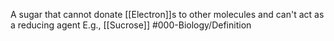 A sugar that cannot donate [[Electron]]s to other molecules and can't act as a reducing agent
E.g., [[Sucrose]]
#000-Biology/Definition 